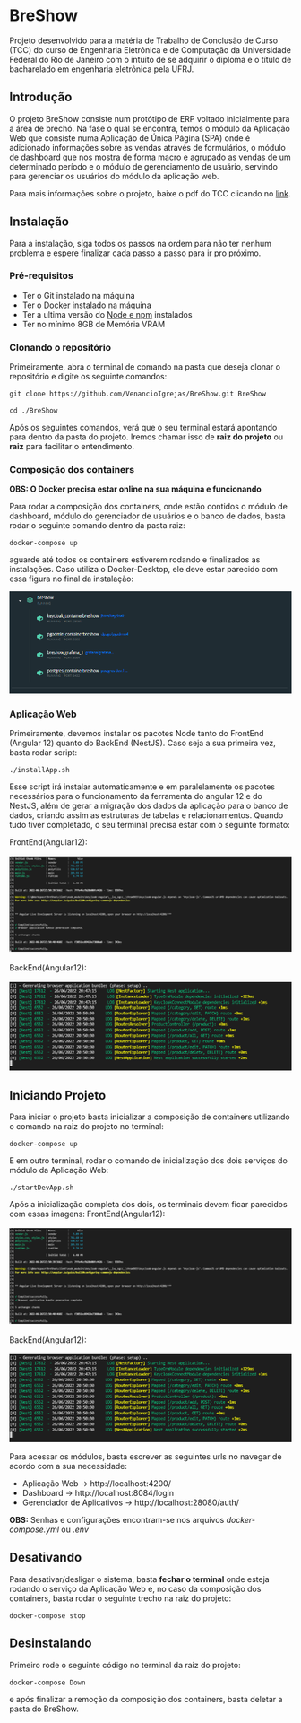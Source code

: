 # BreShow
  Projeto desenvolvido para a matéria de Trabalho de Conclusão de Curso (TCC) do curso de Engenharia Eletrônica e de Computação da Universidade Federal do Rio de Janeiro com o intuito de se adquirir o diploma e o título de bacharelado em engenharia eletrônica pela UFRJ. 
## Introdução
  O projeto BreShow consiste num protótipo de ERP voltado inicialmente para a área de brechó. Na fase o qual se encontra, temos o módulo da Aplicação Web que consiste numa Aplicação de Única Página (SPA) onde é adicionado informações sobre as vendas através de formulários, o módulo de dashboard que nos mostra de forma macro e agrupado as vendas de um determinado período e o módulo de gerenciamento de usuário, servindo para gerenciar os usuários do módulo da aplicação web.

  Para mais informações sobre o projeto, baixe o pdf do TCC clicando no [link](https://github.com/VenancioIgrejas/BreShow/blob/master/ProjetoFinalUfrjBreShow.pdf).

## Instalação
Para a instalação, siga todos os passos na ordem para não ter nenhum problema e espere finalizar cada passo a passo para ir pro próximo.
### Pré-requisitos
  - Ter o Git instalado na máquina
  - Ter o [Docker](https://www.docker.com/) instalado na máquina
  - Ter a ultima versão do [Node e npm](https://nodejs.org/en/) instalados
  - Ter no mínimo 8GB de Memória VRAM

### Clonando o repositório
Primeiramente, abra o terminal de comando na pasta que deseja clonar o repositório e digite os seguinte comandos: 
```
git clone https://github.com/VenancioIgrejas/BreShow.git BreShow
```
```
cd ./BreShow
```

Após os seguintes comandos, verá que o seu terminal estará apontando para dentro da pasta do projeto. Iremos chamar isso de __raiz do projeto__ ou __raiz__ para facilitar o entendimento.

### Composição dos containers 

__OBS: O Docker precisa estar online na sua máquina e funcionando__

Para rodar a composição dos containers, onde estão contidos o módulo de dashboard, módulo do gerenciador de usuários e o banco de dados, basta rodar o seguinte comando dentro da pasta raiz:

```
docker-compose up
```
aguarde até todos os containers estiverem rodando e finalizados as instalações. Caso utiliza o Docker-Desktop, ele deve estar parecido com essa figura no final da instalação:

![InicializacaoDoContainer](./Image/InicializacaoContainerDockerDesktop.png)

### Aplicação Web
Primeiramente, devemos instalar os pacotes Node tanto do FrontEnd (Angular 12) quanto do BackEnd (NestJS). Caso seja a sua primeira vez, basta rodar script:

```
./installApp.sh
```

Esse script irá instalar automaticamente e em paralelamente os pacotes necessários para o funcionamento da ferramenta do angular 12 e do NestJS, além de gerar a migração dos dados da aplicação para o banco de dados, criando assim as estruturas de tabelas e relacionamentos. Quando tudo tiver completado, o seu terminal precisa estar com o seguinte formato:

FrontEnd(Angular12):
<br/><br/>
![InicializacaoFrontEndWA](./Image/InicializacaoFrontEndWA.png)
<br/><br/>
BackEnd(Angular12):
<br/><br/>
![InicializacaoBackEndWA](./Image/InicializacaoBackEndWA.png)


## Iniciando Projeto
Para iniciar o projeto basta inicializar a composição de containers utilizando o comando na raiz do projeto no terminal:
```
docker-compose up
```

E em outro terminal, rodar o comando de inicialização dos dois serviços do módulo da Aplicação Web:
```
./startDevApp.sh
```

Após a inicialização completa dos dois, os terminais devem ficar parecidos com essas imagens:
FrontEnd(Angular12):
<br/><br/>
![InicializacaoFrontEndWA](./Image/InicializacaoFrontEndWA.png)
<br/><br/>
BackEnd(Angular12):
<br/><br/>
![InicializacaoBackEndWA](./Image/InicializacaoBackEndWA.png)

Para acessar os módulos, basta escrever as seguintes urls no navegar de acordo com a sua necessidade:

  - Aplicação Web -> http://localhost:4200/
  - Dashboard -> http://localhost:8084/login
  - Gerenciador de Aplicativos -> http://localhost:28080/auth/

__OBS:__ Senhas e configurações encontram-se nos arquivos _docker-compose.yml_ ou _.env_ 

## Desativando
Para desativar/desligar o sistema, basta __fechar o terminal__ onde esteja rodando o serviço da Aplicação Web e, no caso da composição dos containers, basta rodar o seguinte trecho na raiz do projeto:

```
docker-compose stop
```

## Desinstalando
Primeiro rode o seguinte código no terminal da raiz do projeto:

```
docker-compose Down
```

e após finalizar a remoção da composição dos containers, basta deletar a pasta do BreShow.
